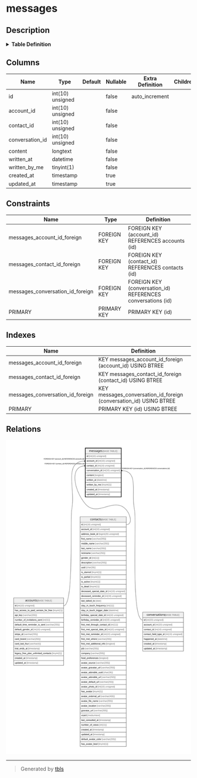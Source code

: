 # messages

## Description

<details>
<summary><strong>Table Definition</strong></summary>

```sql
CREATE TABLE `messages` (
  `id` int(10) unsigned NOT NULL AUTO_INCREMENT,
  `account_id` int(10) unsigned NOT NULL,
  `contact_id` int(10) unsigned NOT NULL,
  `conversation_id` int(10) unsigned NOT NULL,
  `content` longtext COLLATE utf8mb4_unicode_ci NOT NULL,
  `written_at` datetime NOT NULL,
  `written_by_me` tinyint(1) NOT NULL,
  `created_at` timestamp NULL DEFAULT NULL,
  `updated_at` timestamp NULL DEFAULT NULL,
  PRIMARY KEY (`id`),
  KEY `messages_conversation_id_foreign` (`conversation_id`),
  KEY `messages_account_id_foreign` (`account_id`),
  KEY `messages_contact_id_foreign` (`contact_id`),
  CONSTRAINT `messages_account_id_foreign` FOREIGN KEY (`account_id`) REFERENCES `accounts` (`id`) ON DELETE CASCADE,
  CONSTRAINT `messages_contact_id_foreign` FOREIGN KEY (`contact_id`) REFERENCES `contacts` (`id`) ON DELETE CASCADE,
  CONSTRAINT `messages_conversation_id_foreign` FOREIGN KEY (`conversation_id`) REFERENCES `conversations` (`id`) ON DELETE CASCADE
) ENGINE=InnoDB DEFAULT CHARSET=utf8mb4 COLLATE=utf8mb4_unicode_ci
```

</details>

## Columns

| Name | Type | Default | Nullable | Extra Definition | Children | Parents | Comment |
| ---- | ---- | ------- | -------- | --------------- | -------- | ------- | ------- |
| id | int(10) unsigned |  | false | auto_increment |  |  |  |
| account_id | int(10) unsigned |  | false |  |  | [accounts](accounts.md) |  |
| contact_id | int(10) unsigned |  | false |  |  | [contacts](contacts.md) |  |
| conversation_id | int(10) unsigned |  | false |  |  | [conversations](conversations.md) |  |
| content | longtext |  | false |  |  |  |  |
| written_at | datetime |  | false |  |  |  |  |
| written_by_me | tinyint(1) |  | false |  |  |  |  |
| created_at | timestamp |  | true |  |  |  |  |
| updated_at | timestamp |  | true |  |  |  |  |

## Constraints

| Name | Type | Definition |
| ---- | ---- | ---------- |
| messages_account_id_foreign | FOREIGN KEY | FOREIGN KEY (account_id) REFERENCES accounts (id) |
| messages_contact_id_foreign | FOREIGN KEY | FOREIGN KEY (contact_id) REFERENCES contacts (id) |
| messages_conversation_id_foreign | FOREIGN KEY | FOREIGN KEY (conversation_id) REFERENCES conversations (id) |
| PRIMARY | PRIMARY KEY | PRIMARY KEY (id) |

## Indexes

| Name | Definition |
| ---- | ---------- |
| messages_account_id_foreign | KEY messages_account_id_foreign (account_id) USING BTREE |
| messages_contact_id_foreign | KEY messages_contact_id_foreign (contact_id) USING BTREE |
| messages_conversation_id_foreign | KEY messages_conversation_id_foreign (conversation_id) USING BTREE |
| PRIMARY | PRIMARY KEY (id) USING BTREE |

## Relations

![er](messages.svg)

---

> Generated by [tbls](https://github.com/k1LoW/tbls)
